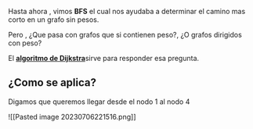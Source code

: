 Hasta ahora , vimos **BFS** el cual nos ayudaba a determinar el camino mas corto en un grafo sin pesos.

Pero , ¿Que pasa con grafos que si contienen peso?, ¿O grafos dirigidos con peso?

El [**algoritmo de Dijkstra**](https://es.wikipedia.org/wiki/Algoritmo_de_Dijkstra )sirve para responder esa pregunta.

## ¿Como se aplica?

Digamos que queremos llegar desde el nodo 1 al nodo 4

![[Pasted image 20230706221516.png]]

